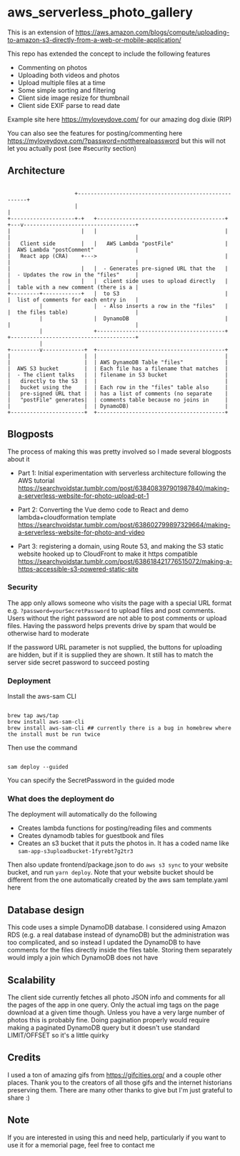 # aws_serverless_photo_gallery

This is an extension of
https://aws.amazon.com/blogs/compute/uploading-to-amazon-s3-directly-from-a-web-or-mobile-application/

This repo has extended the concept to include the following features

- Commenting on photos
- Uploading both videos and photos
- Upload multiple files at a time
- Some simple sorting and filtering
- Client side image resize for thumbnail
- Client side EXIF parse to read date

Example site here https://myloveydove.com/ for our amazing dog dixie (RIP)

You can also see the features for posting/commenting here
https://myloveydove.com/?password=nottherealpassword but this will not let you
actually post (see #security section)

## Architecture

```

                     +------------------------------------------------------+
                     |                                                      |
+--------------------+-+   +----------------------------------------+   +---v-----------------------------------+
|                      |   |                                        |   |                                       |
|   Client side        |   |   AWS Lambda "postFile"                |   |  AWS Lambda "postComment"             |
|   React app (CRA)    +--->                                        |   |                                       |
|                      |   |  - Generates pre-signed URL that the   |   |  - Updates the row in the "files"     |
|                      |   |  client side uses to upload directly   |   |  table with a new comment (there is a |
+---------+------------+   |  to S3                                 |   |  list of comments for each entry in   |
          |                |  - Also inserts a row in the "files"   |   |  the files table)                     |
          |                |  DynamoDB                              |   |                                       |
          |                +----------------------------------------+   +---------------------------------------+
          |
+---------v-------------+  +----------------------------------------+
|                       |  |                                        |
|                       |  | AWS DynamoDB Table "files"             |
|  AWS S3 bucket        |  | Each file has a filename that matches  |
|  - The client talks   |  | filename in S3 bucket                  |
|   directly to the S3  |  |                                        |
|   bucket using the    |  | Each row in the "files" table also     |
|   pre-signed URL that |  | has a list of comments (no separate    |
|   "postFile" generates|  | comments table because no joins in     |
|                       |  | DynamoDB)                              |
+-----------------------+  +----------------------------------------+
```

## Blogposts

The process of making this was pretty involved so I made several blogposts about it

- Part 1: Initial experimentation with serverless architecture following the
  AWS tutorial
  https://searchvoidstar.tumblr.com/post/638408397901987840/making-a-serverless-website-for-photo-upload-pt-1

- Part 2: Converting the Vue demo code to React and demo lambda+cloudformation
  template
  https://searchvoidstar.tumblr.com/post/638602799897329664/making-a-serverless-website-for-photo-and-video

- Part 3: registering a domain, using Route 53, and making the S3 static
  website hooked up to CloudFront to make it https compatible
  https://searchvoidstar.tumblr.com/post/638618421776515072/making-a-https-accessible-s3-powered-static-site

### Security

The app only allows someone who visits the page with a special URL format e.g.
`?password=yourSecretPassword` to upload files and post comments. Users without
the right password are not able to post comments or upload files. Having the
password helps prevents drive by spam that would be otherwise hard to moderate

If the password URL parameter is not supplied, the buttons for uploading are
hidden, but if it is supplied they are shown. It still has to match the server
side secret password to succeed posting

### Deployment

Install the aws-sam CLI

```

brew tap aws/tap
brew install aws-sam-cli
brew install aws-sam-cli ## currently there is a bug in homebrew where the install must be run twice

```

Then use the command

```

sam deploy --guided

```

You can specify the SecretPassword in the guided mode

### What does the deployment do

The deployment will automatically do the following

- Creates lambda functions for posting/reading files and comments
- Creates dynamodb tables for guestbook and files
- Creates an s3 bucket that it puts the photos in. It has a coded name like
  `sam-app-s3uploadbucket-1fyrebt7g2tr3`

Then also update frontend/package.json to do `aws s3 sync` to your website
bucket, and run `yarn deploy`. Note that your website bucket should be
different from the one automatically created by the aws sam template.yaml here

## Database design

This code uses a simple DynamoDB database. I considered using Amazon RDS (e.g.
a real database instead of dynamoDB) but the administration was too
complicated, and so instead I updated the DynamoDB to have comments for the
files directly inside the files table. Storing them separately would imply a
join which DynamoDB does not have

## Scalability

The client side currently fetches all photo JSON info and comments for all the
pages of the app in one query. Only the actual img tags on the page download at
a given time though. Unless you have a very large number of photos this is
probably fine. Doing pagination properly would require making a paginated
DynamoDB query but it doesn't use standard LIMIT/OFFSET so it's a little quirky

## Credits

I used a ton of amazing gifs from https://gifcities.org/ and a couple other
places. Thank you to the creators of all those gifs and the internet historians
preserving them. There are many other thanks to give but I'm just grateful to
share :)

## Note

If you are interested in using this and need help, particularly if you want to
use it for a memorial page, feel free to contact me
